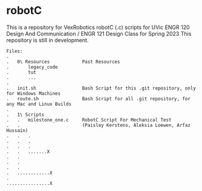 # robotC

This is a repository for VexRobotics robotC (.c) scripts for UVic ENGR 120 Design And Communication / ENGR 121 Design Class for Spring 2023
This repository is still in development.

    Files:
    .
    .   0\ Resources            Past Resources
    .       legacy_code
    .       tut
    .       ...
    .   
    .   init.sh                 Bash Script for this .git repository, only for Windows Machines
    .   route.sh                Bash Script for all .git repository, for any Mac and Linux Builds
    .
    .   1\ Scripts
    .   .   milestone_one.c     RobotC Script For Mechanical Test
    .   .                       (Paisley Kerstens, Aleksia Loewen, Arfaz Hussain)
    .   .   .
    .   .   .
    .   .   .
    .   .   .......X
    .   .
    .   .
    .   .
    .   ............X
    . 
    ................X
